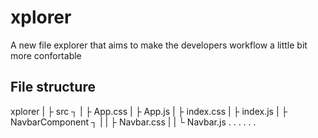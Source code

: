 # xplorer
A new file explorer that aims to make the developers workflow a little bit more confortable 

## File structure
xplorer
|
├ src ┐
|     ├ App.css
|     ├ App.js
|     ├ index.css
|     ├ index.js
|     ├ NavbarComponent ┐
|     |                 ├ Navbar.css
|     |                 └ Navbar.js
.     .
.     .
.     .
